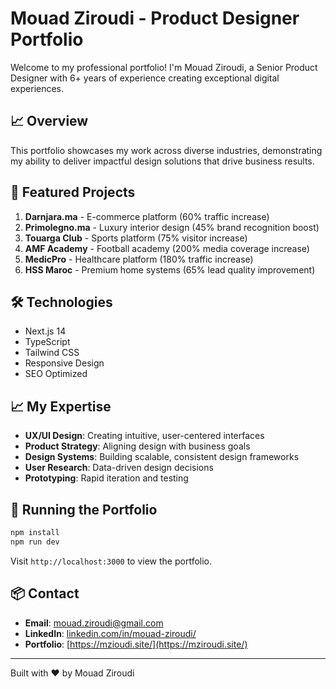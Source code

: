 # Mouad Ziroudi - Product Designer Portfolio

Welcome to my professional portfolio! I'm Mouad Ziroudi, a Senior Product Designer with 6+ years of experience creating exceptional digital experiences.

## 📈 Overview

This portfolio showcases my work across diverse industries, demonstrating my ability to deliver impactful design solutions that drive business results.

## 🚀 Featured Projects

1. **Darnjara.ma** - E-commerce platform (60% traffic increase)
2. **Primolegno.ma** - Luxury interior design (45% brand recognition boost)
3. **Touarga Club** - Sports platform (75% visitor increase)
4. **AMF Academy** - Football academy (200% media coverage increase)
5. **MedicPro** - Healthcare platform (180% traffic increase)
6. **HSS Maroc** - Premium home systems (65% lead quality improvement)

## 🛠 Technologies

- Next.js 14
- TypeScript
- Tailwind CSS
- Responsive Design
- SEO Optimized

## 📈 My Expertise

- **UX/UI Design**: Creating intuitive, user-centered interfaces
- **Product Strategy**: Aligning design with business goals
- **Design Systems**: Building scalable, consistent design frameworks
- **User Research**: Data-driven design decisions
- **Prototyping**: Rapid iteration and testing

## 📐 Running the Portfolio

```bash
npm install
npm run dev
```

Visit `http://localhost:3000` to view the portfolio.

## 📦 Contact

- **Email**: mouad.ziroudi@gmail.com
- **LinkedIn**: [linkedin.com/in/mouad-ziroudi/](https://linkedin.com/in/mouad-ziroudi/)
- **Portfolio**: [https://mzioudi.site/](https://mziroudi.site/)

---

Built with ❤️ by Mouad Ziroudi